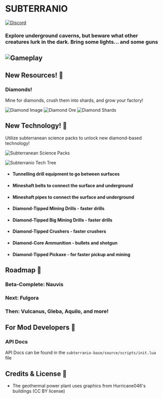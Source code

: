 # SUBTERRANIO
[![Discord](https://img.shields.io/badge/Discord-%235865F2.svg?style=for-the-badge&logo=discord&logoColor=white)](https://discord.gg/UsAw48hP)
### Explore underground caverns, but beware what other creatures lurk in the dark. Bring some lights... and some guns

![Gameplay](https://nicholas-tuttle.github.io/Subterranio/subterranio/source/gameplay.png)
---

## New Resources! 💎
### Diamonds!

Mine for diamonds, crush them into shards, and grow your factory!

![Diamond Image](https://nicholas-tuttle.github.io/Subterranio/subterranio-base/source/graphics/entity/diamond.png) ![Diamond Ore](https://nicholas-tuttle.github.io/Subterranio/subterranio-nauvis/source/graphics/entity/diamond-ore.png) ![Diamond Shards](https://nicholas-tuttle.github.io/Subterranio/subterranio-nauvis/source/graphics/entity/diamond-shard.png)

## New Technology! 💎

Utilize subterranean science packs to unlock new diamond-based technology!

![Subterranean Science Packs](https://nicholas-tuttle.github.io/Subterranio/subterranio-nauvis/source/graphics/entity/subterranean-science-pack.png)

![Subterranio Tech Tree](https://nicholas-tuttle.github.io/Subterranio/subterranio/source/tech_tree.png)

* #### Tunnelling drill equipment to go between surfaces
* #### Mineshaft belts to connect the surface and underground
* #### Mineshaft pipes to connect the surface and underground
* #### Diamond-Tipped Mining Drills - faster drills
* #### Diamond-Tipped Big Mining Drills - faster drills
* #### Diamond-Tipped Crushers - faster crushers
* #### Diamond-Core Ammunition - bullets and shotgun
* #### Diamond-Tipped Pickaxe - for faster pickup and mining

## Roadmap 💎

### Beta-Complete: Nauvis

### Next: Fulgora
### Then: Vulcanus, Gleba, Aquilo, and more!

## For Mod Developers 💎
### API Docs

API Docs can be found in the `subterranio-base/source/scripts/init.lua` file

## Credits & License 💎
* The geothermal power plant uses graphics from Hurricane046's buildings (CC BY license)